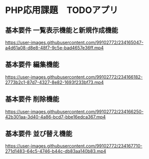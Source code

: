 # PHP応用課題　TODOアプリ

## 基本要件 一覧表示機能と新規作成機能


https://user-images.githubusercontent.com/99102772/234165047-a4d61a08-d8e8-48f7-9c5e-bad4657e36ff.mp4


## 基本要件 編集機能


https://user-images.githubusercontent.com/99102772/234166182-2773b2c1-87d7-4327-8e82-1693f233bf73.mp4


## 基本要件 削除機能


https://user-images.githubusercontent.com/99102772/234166250-42b301aa-3d40-4a86-bcd7-bbe16edca367.mp4


## 基本要件 並び替え機能


https://user-images.githubusercontent.com/99102772/234167710-271d1483-64c5-4746-b44c-db83aa140b83.mp4

